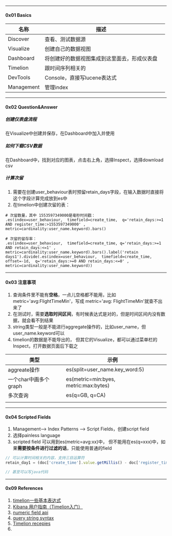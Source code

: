 

-----

#### 0x01 Basics



| 名称       | 描述                                         |      |
| ---------- | -------------------------------------------- | ---- |
| Discover   | 查看、测试数据源                             |      |
| Visualize  | 创建自己的数据视图                           |      |
| Dashboard  | 将创建好的数据视图集成到这里面去，形成仪表盘 |      |
| Timelion   | 跟时间序列相关的                             |      |
| DevTools   | Console，直接写lucene表达式                  |      |
| Management | 管理index                                    |      |



----

#### 0x02 Question&Answer



##### 创建仪表盘流程

在Visualize中创建并保存，在Dashboard中加入并使用



##### 如何下载CSV数据

在Dashboard中，找到对应的图表，点击右上角，选择Inspect，选择download csv



##### 计算次留

1. 需要在创建user_behaviour表时预留retain_days字段，在输入数据时直接将这个字段计算完成放到es中
2. 在timelion中创建次留的表：

```shell
# 次留数量，其中 1553597349000是毫秒时间戳：
.es(index=user_behaviour,  timefield=create_time,  q='retain_days:>=1 AND register_time:>1553597349000' , metric=cardinality:user_name.keyword).bars()

# 次留的留存率：
.es(index=user_behaviour,  timefield=create_time, q='retain_days:>=1 AND retain_days:<=1' , metric=cardinality:user_name.keyword).bars().label('retain days1').divide(.es(index=user_behaviour,  timefield=create_time,  offset=-1d,  q='retain_days:>=0 AND retain_days:<=0' , metric=cardinality:user_name.keyword))
```



---

#### 0x03 注意事项

1. 查询条件里不能有**空格**，一点儿空格都不能用，比如metric='avg:FlightTimeMin'，写成 metric='avg: FlightTimeMin'就查不出来了
2. 在测试时，需要**选取时间区间**，有时候表达式是对的，但是时间区间内没有数据，就会看不到结果
3. string类型一般是不能进行aggregate操作的，比如user_name，但user_name.keyword可以
4. timelion的数据是不能导出的， 但其它的Visualize，都可以通过菜单栏的Inspect，打开数据页面后下载之



| 类型                  | 示例                                  |      |
| --------------------- | ------------------------------------- | ---- |
| aggreate操作          | es(split=user_name.key_word:5)        |      |
| 一个char中画多个graph | es(metric=min:byes, metric:max:bytes) |      |
| 多次查询              | es(q=GB, q=CA)                        |      |
|                       |                                       |      |



---

#### 0x04 Scripted Fields

1. Management--> Index Patterns --> Script Fields，创建script field
2. 选择painless language
3. scripted field 可以用到es(metric=avg:xx)中， 但不能用在es(q=xxx)中，如果**需要按条件进行过滤的话**，只能使用普通的field



```js
// 可以计算时间相关的内容，支持三目运算符
retain_day1 = (doc['create_time'].value.getMillis() - doc['register_time'].value.getMillis())/ 1000 / 60 / 60 / 24 > 0 ? 1: 0

// 甚至可以写java代码
```



---

#### 0x09 References

1. [timelion一些基本表达式](https://www.jianshu.com/p/7cd9b3634131)
2. [Kibana 用户指南（Timelion入门）](https://segmentfault.com/a/1190000016679290)
3. [numeric field api](https://www.elastic.co/guide/en/elasticsearch/reference/current/modules-scripting-expression.html#_numeric_field_api)
4. [query string syntax](https://www.elastic.co/guide/en/elasticsearch/reference/6.7/query-dsl-query-string-query.html#query-string-syntax)
5. [Timelion recepies](https://vkroz.github.io/kibana_cookbook/html/timelion.html)
6. 

